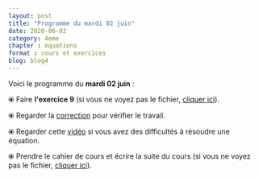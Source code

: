 ```yaml
---
layout: post
title: "Programme du mardi 02 juin"
date: 2020-06-02
category: 4eme
chapter : équations
format : cours et exercices
blog: blog4
---
```


Voici le programme du <b>mardi 02 juin</b> :

⦿ Faire <b>l'exercice 9</b> (si vous ne voyez pas le fichier, <a href="/exercices/4eme/4eme_exercices_mardi_02_juin_2020.pdf">cliquer ici</a>). 

<object data="/exercices/4eme/4eme_exercices_mardi_02_juin_2020.pdf" width="100%" height="500" type='application/pdf'></object>

⦿ Regarder la <a class="correction" href="/exercices/4eme/4eme_exercices_mardi_02_juin_2020_corrections.pdf">correction</a> pour vérifier le travail.

⦿ Regarder cette <a class="video" href="https://youtu.be/uV_EmbYu9_E">vidéo</a> si vous avez des difficultés à résoudre une équation.

⦿ Prendre le cahier de cours et écrire la suite du cours (si vous ne voyez pas le fichier, <a href="/cours/4eme/4eme_chapitre_7_équations_2.pdf">cliquer ici</a>). 

<object data="/cours/4eme/4eme_chapitre_7_équations_2.pdf" width="100%" height="500" type='application/pdf'></object>
